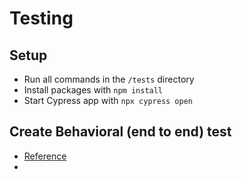 # Testing

## Setup
- Run all commands in the `/tests` directory
- Install packages with `npm install`
- Start Cypress app with `npx cypress open`

## Create Behavioral (end to end) test
- [Reference](https://docs.cypress.io/guides/end-to-end-testing/writing-your-first-end-to-end-test)
- 